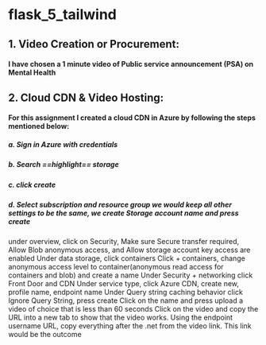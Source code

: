# flask_5_tailwind

## 1. Video Creation or Procurement:
#### I have chosen a 1 minute video of Public service announcement (PSA) on Mental Health 

## 2. Cloud CDN & Video Hosting:
#### For this assignment I created a cloud CDN in Azure by following the steps mentioned below:

##### a. Sign in Azure with credentials
##### b. Search ==highlight== storage
##### c. click create
##### d. Select subscription and resource group we would keep all other settings to be the same, we create Storage account name and press create
under overview, click on Security, Make sure Secure transfer required, Allow Blob anonymous access, and Allow storage account key access are enabled
Under data storage, click containers
Click + containers, change anonymous access level to container(anonymous read access for containers and blob) and create a name
Under Security + networking click Front Door and CDN
Under service type, click Azure CDN, create new, profile name, endpoint name
Under Query string caching behavior click Ignore Query String, press create
Click on the name and press upload a video of choice that is less than 60 seconds
Click on the video and copy the URL into a new tab to show that the video works.
Using the endpoint username URL, copy everything after the .net from the video link. This link would be the outcome
